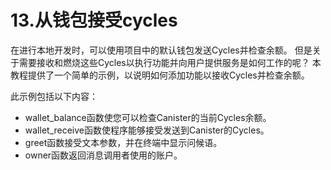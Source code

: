 # 13.从钱包接受cycles



在进行本地开发时，可以使用项目中的默认钱包发送Cycles并检查余额。 但是关于需要接收和燃烧这些Cycles以执行功能并向用户提供服务是如何工作的呢？ 本教程提供了一个简单的示例，以说明如何添加功能以接收Cycles并检查余额。

此示例包括以下内容：

* wallet\_balance函数使您可以检查Canister的当前Cycles余额。
* wallet\_receive函数使程序能够接受发送到Canister的Cycles。
* greet函数接受文本参数，并在终端中显示问候语。
* owner函数返回消息调用者使用的账户。

